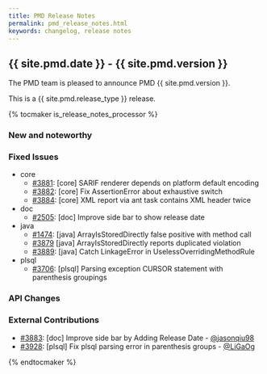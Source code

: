 ```yaml
---
title: PMD Release Notes
permalink: pmd_release_notes.html
keywords: changelog, release notes
---
```


## {{ site.pmd.date }} - {{ site.pmd.version }}

The PMD team is pleased to announce PMD {{ site.pmd.version }}.

This is a {{ site.pmd.release_type }} release.

{% tocmaker is_release_notes_processor %}

### New and noteworthy

### Fixed Issues
* core
  * [#3881](https://github.com/pmd/pmd/issues/3881): \[core] SARIF renderer depends on platform default encoding
  * [#3882](https://github.com/pmd/pmd/pull/3882): \[core] Fix AssertionError about exhaustive switch
  * [#3884](https://github.com/pmd/pmd/issues/3884): \[core] XML report via ant task contains XML header twice
* doc
  * [#2505](https://github.com/pmd/pmd/issues/2505): \[doc] Improve side bar to show release date
* java
  * [#1474](https://github.com/pmd/pmd/issues/1474): \[java] ArrayIsStoredDirectly false positive with method call
  * [#3879](https://github.com/pmd/pmd/issues/3879) \[java] ArrayIsStoredDirectly reports duplicated violation
  * [#3889](https://github.com/pmd/pmd/pull/3889): \[java] Catch LinkageError in UselessOverridingMethodRule
* plsql
  * [#3706](https://github.com/pmd/pmd/issues/3706): \[plsql] Parsing exception CURSOR statement with parenthesis groupings

### API Changes

### External Contributions
* [#3883](https://github.com/pmd/pmd/pull/3883): \[doc] Improve side bar by Adding Release Date - [@jasonqiu98](https://github.com/jasonqiu98)
* [#3928](https://github.com/pmd/pmd/pull/3928): \[plsql] Fix plsql parsing error in parenthesis groups - [@LiGaOg](https://github.com/LiGaOg)

{% endtocmaker %}

